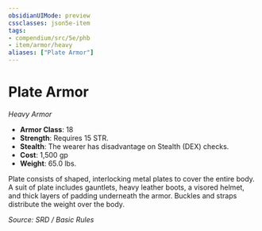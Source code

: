 ```yaml
---
obsidianUIMode: preview
cssclasses: json5e-item
tags:
- compendium/src/5e/phb
- item/armor/heavy
aliases: ["Plate Armor"]
---
```

# Plate Armor
*Heavy Armor*  

- **Armor Class**: 18
- **Strength**: Requires 15 STR.
- **Stealth**: The wearer has disadvantage on Stealth (DEX) checks.
- **Cost**: 1,500 gp
- **Weight**: 65.0 lbs.

Plate consists of shaped, interlocking metal plates to cover the entire body. A suit of plate includes gauntlets, heavy leather boots, a visored helmet, and thick layers of padding underneath the armor. Buckles and straps distribute the weight over the body.

*Source: SRD / Basic Rules*